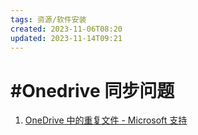 ```yaml
---
tags: 资源/软件安装
created: 2023-11-06T08:20
updated: 2023-11-14T09:21
---
```

# #Onedrive 同步问题
1.  [OneDrive 中的重复文件 - Microsoft 支持](https://support.microsoft.com/zh-cn/topic/onedrive-%E4%B8%AD%E7%9A%84%E9%87%8D%E5%A4%8D%E6%96%87%E4%BB%B6-fd47ce5e-8dd0-465e-9e3a-461e1a3cf613)